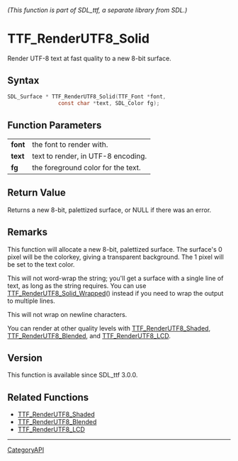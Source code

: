 ###### (This function is part of SDL_ttf, a separate library from SDL.)
# TTF_RenderUTF8_Solid

Render UTF-8 text at fast quality to a new 8-bit surface.

## Syntax

```c
SDL_Surface * TTF_RenderUTF8_Solid(TTF_Font *font,
                const char *text, SDL_Color fg);

```

## Function Parameters

|              |                                    |
| ------------ | ---------------------------------- |
| **font**     | the font to render with.           |
| **text**     | text to render, in UTF-8 encoding. |
| **fg**       | the foreground color for the text. |

## Return Value

Returns a new 8-bit, palettized surface, or NULL if there was an error.

## Remarks

This function will allocate a new 8-bit, palettized surface. The surface's
0 pixel will be the colorkey, giving a transparent background. The 1 pixel
will be set to the text color.

This will not word-wrap the string; you'll get a surface with a single line
of text, as long as the string requires. You can use
[TTF_RenderUTF8_Solid_Wrapped](TTF_RenderUTF8_Solid_Wrapped)() instead if
you need to wrap the output to multiple lines.

This will not wrap on newline characters.

You can render at other quality levels with
[TTF_RenderUTF8_Shaded](TTF_RenderUTF8_Shaded),
[TTF_RenderUTF8_Blended](TTF_RenderUTF8_Blended), and
[TTF_RenderUTF8_LCD](TTF_RenderUTF8_LCD).

## Version

This function is available since SDL_ttf 3.0.0.

## Related Functions

* [TTF_RenderUTF8_Shaded](TTF_RenderUTF8_Shaded)
* [TTF_RenderUTF8_Blended](TTF_RenderUTF8_Blended)
* [TTF_RenderUTF8_LCD](TTF_RenderUTF8_LCD)

----
[CategoryAPI](CategoryAPI)

